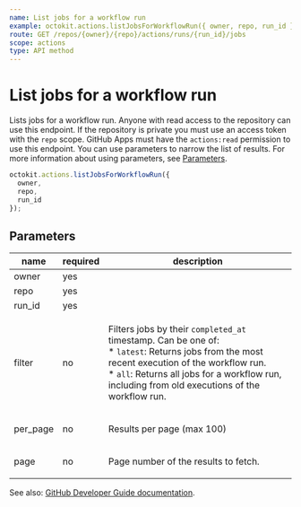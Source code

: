 ```yaml
---
name: List jobs for a workflow run
example: octokit.actions.listJobsForWorkflowRun({ owner, repo, run_id })
route: GET /repos/{owner}/{repo}/actions/runs/{run_id}/jobs
scope: actions
type: API method
---
```


# List jobs for a workflow run

Lists jobs for a workflow run. Anyone with read access to the repository can use this endpoint. If the repository is private you must use an access token with the `repo` scope. GitHub Apps must have the `actions:read` permission to use this endpoint. You can use parameters to narrow the list of results. For more information about using parameters, see [Parameters](https://docs.github.com/rest/overview/resources-in-the-rest-api#parameters).

```js
octokit.actions.listJobsForWorkflowRun({
  owner,
  repo,
  run_id
});
```

## Parameters

<table>
  <thead>
    <tr>
      <th>name</th>
      <th>required</th>
      <th>description</th>
    </tr>
  </thead>
  <tbody>
    <tr><td>owner</td><td>yes</td><td>

</td></tr>
<tr><td>repo</td><td>yes</td><td>

</td></tr>
<tr><td>run_id</td><td>yes</td><td>

</td></tr>
<tr><td>filter</td><td>no</td><td>

Filters jobs by their `completed_at` timestamp. Can be one of:  
\* `latest`: Returns jobs from the most recent execution of the workflow run.  
\* `all`: Returns all jobs for a workflow run, including from old executions of the workflow run.

</td></tr>
<tr><td>per_page</td><td>no</td><td>

Results per page (max 100)

</td></tr>
<tr><td>page</td><td>no</td><td>

Page number of the results to fetch.

</td></tr>
  </tbody>
</table>

See also: [GitHub Developer Guide documentation](https://docs.github.com/rest/reference/actions#list-jobs-for-a-workflow-run).
